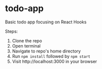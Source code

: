 # todo-app
Basic todo app focusing on React Hooks

Steps: 
1) Clone the repo
2) Open terminal
3) Navigate to repo's home directory
4) Run `npm install` followed by `npm start` 
5) Visit http://localhost:3000 in your browser
